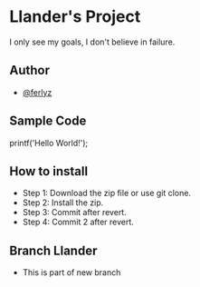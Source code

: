 # Llander's Project
I only see my goals, I don't believe in failure.

## Author
- [@ferlyz](https://github.com/ferlyz)

## Sample Code
printf('Hello World!');

## How to install 
* Step 1: Download the zip file or use git clone.
* Step 2: Install the zip.
* Step 3: Commit after revert.
* Step 4: Commit 2 after revert.

## Branch Llander
* This is part of new branch



